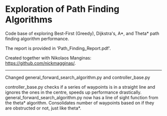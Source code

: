 # Exploration of Path Finding Algorithms

Code base of exploring Best-First (Greedy), Dijkstra's, A*, and Theta* path finding algorithm performance.

The report is provided in 'Path_Finding_Report.pdf'.

Created together with Nikolaos Manginas: https://github.com/nickmagginas/.

---

Changed general_forward_search_algorithm.py and controller_base.py

controller_base.py checks if a series of waypoints is in a straight line and ignores the ones in the centre, speeds up performance drastically.
general_forward_search_algorithm.py now has a line of sight function from the theta* algorithm. Consolidates number of waypoints based on if they are obstructed or not, just like theta*.

